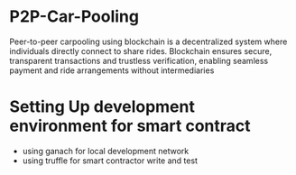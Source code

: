 # P2P-Car-Pooling
Peer-to-peer carpooling using blockchain is a decentralized system where individuals directly connect to share rides. Blockchain ensures secure, transparent transactions and trustless verification, enabling seamless payment and ride arrangements without intermediaries

# Setting Up development environment for smart contract
- using ganach for local development network
- using truffle for smart contractor write and test
